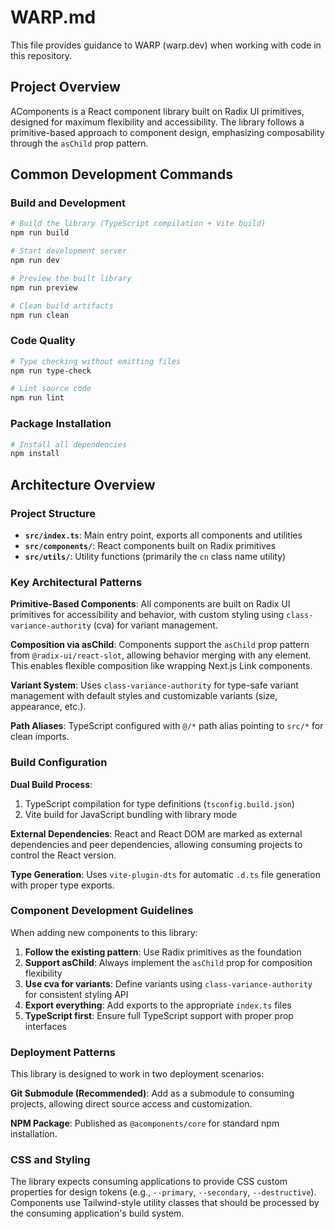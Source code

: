 # WARP.md

This file provides guidance to WARP (warp.dev) when working with code in this repository.

## Project Overview

AComponents is a React component library built on Radix UI primitives, designed for maximum flexibility and accessibility. The library follows a primitive-based approach to component design, emphasizing composability through the `asChild` prop pattern.

## Common Development Commands

### Build and Development
```bash
# Build the library (TypeScript compilation + Vite build)
npm run build

# Start development server
npm run dev

# Preview the built library
npm run preview

# Clean build artifacts
npm run clean
```

### Code Quality
```bash
# Type checking without emitting files
npm run type-check

# Lint source code
npm run lint
```

### Package Installation
```bash
# Install all dependencies
npm install
```

## Architecture Overview

### Project Structure
- **`src/index.ts`**: Main entry point, exports all components and utilities
- **`src/components/`**: React components built on Radix primitives
- **`src/utils/`**: Utility functions (primarily the `cn` class name utility)

### Key Architectural Patterns

**Primitive-Based Components**: All components are built on Radix UI primitives for accessibility and behavior, with custom styling using `class-variance-authority` (cva) for variant management.

**Composition via asChild**: Components support the `asChild` prop pattern from `@radix-ui/react-slot`, allowing behavior merging with any element. This enables flexible composition like wrapping Next.js Link components.

**Variant System**: Uses `class-variance-authority` for type-safe variant management with default styles and customizable variants (size, appearance, etc.).

**Path Aliases**: TypeScript configured with `@/*` path alias pointing to `src/*` for clean imports.

### Build Configuration

**Dual Build Process**: 
1. TypeScript compilation for type definitions (`tsconfig.build.json`)
2. Vite build for JavaScript bundling with library mode

**External Dependencies**: React and React DOM are marked as external dependencies and peer dependencies, allowing consuming projects to control the React version.

**Type Generation**: Uses `vite-plugin-dts` for automatic `.d.ts` file generation with proper type exports.

### Component Development Guidelines

When adding new components to this library:

1. **Follow the existing pattern**: Use Radix primitives as the foundation
2. **Support asChild**: Always implement the `asChild` prop for composition flexibility
3. **Use cva for variants**: Define variants using `class-variance-authority` for consistent styling API
4. **Export everything**: Add exports to the appropriate `index.ts` files
5. **TypeScript first**: Ensure full TypeScript support with proper prop interfaces

### Deployment Patterns

This library is designed to work in two deployment scenarios:

**Git Submodule (Recommended)**: Add as a submodule to consuming projects, allowing direct source access and customization.

**NPM Package**: Published as `@acomponents/core` for standard npm installation.

### CSS and Styling

The library expects consuming applications to provide CSS custom properties for design tokens (e.g., `--primary`, `--secondary`, `--destructive`). Components use Tailwind-style utility classes that should be processed by the consuming application's build system.